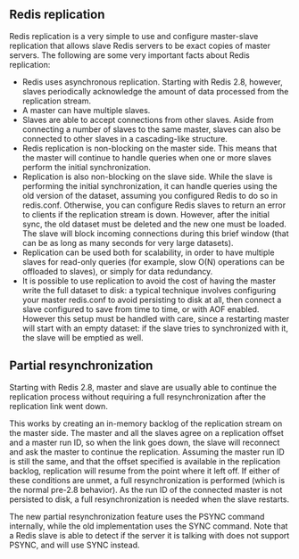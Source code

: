 Redis replication
--

Redis replication is a very simple to use and configure master-slave replication that allows slave Redis servers to be exact copies of master servers. The following are some very important facts about Redis replication:

* Redis uses asynchronous replication. Starting with Redis 2.8, however, slaves periodically acknowledge the amount of data processed from the replication stream.
* A master can have multiple slaves.
* Slaves are able to accept connections from other slaves. Aside from connecting a number of slaves to the same master, slaves can also be connected to other slaves in a cascading-like structure.
* Redis replication is non-blocking on the master side. This means that the master will continue to handle queries when one or more slaves perform the initial synchronization.
* Replication is also non-blocking on the slave side. While the slave is performing the initial synchronization, it can handle queries using the old version of the dataset, assuming you configured Redis to do so in redis.conf. Otherwise, you can configure Redis slaves to return an error to clients if the replication stream is down. However, after the initial sync, the old dataset must be deleted and the new one must be loaded. The slave will block incoming connections during this brief window (that can be as long as many seconds for very large datasets).
* Replication can be used both for scalability, in order to have multiple slaves for read-only queries (for example, slow O(N) operations can be offloaded to slaves), or simply for data redundancy.
* It is possible to use replication to avoid the cost of having the master write the full dataset to disk: a typical technique involves configuring your master redis.conf to avoid persisting to disk at all, then connect a slave configured to save from time to time, or with AOF enabled. However this setup must be handled with care, since a restarting master will start with an empty dataset: if the slave tries to synchronized with it, the slave will be emptied as well.

Partial resynchronization
--

Starting with Redis 2.8, master and slave are usually able to continue the replication process without requiring a full resynchronization after the replication link went down.

This works by creating an in-memory backlog of the replication stream on the master side. The master and all the slaves agree on a replication offset and a master run ID, so when the link goes down, the slave will reconnect and ask the master to continue the replication. Assuming the master run ID is still the same, and that the offset specified is available in the replication backlog, replication will resume from the point where it left off. If either of these conditions are unmet, a full resynchronization is performed (which is the normal pre-2.8 behavior). As the run ID of the connected master is not persisted to disk, a full resynchronization is needed when the slave restarts.

The new partial resynchronization feature uses the PSYNC command internally, while the old implementation uses the SYNC command. Note that a Redis slave is able to detect if the server it is talking with does not support PSYNC, and will use SYNC instead.